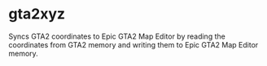 # gta2xyz
Syncs GTA2 coordinates to Epic GTA2 Map Editor by reading the coordinates from GTA2 memory and writing them to Epic GTA2 Map Editor memory.
